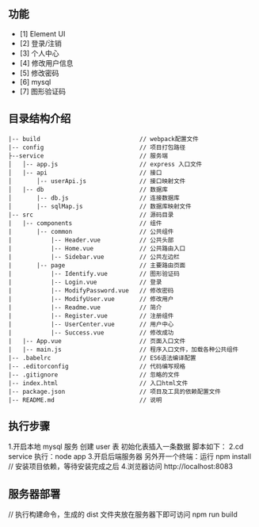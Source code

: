 ## 功能

-   [1] Element UI
-   [2] 登录/注销
-   [3] 个人中心
-   [4] 修改用户信息
-   [5] 修改密码
-   [6] mysql
-   [7] 图形验证码

## 目录结构介绍

    |-- build                            // webpack配置文件
    |-- config                           // 项目打包路径
    ├--service                           // 服务端
    │   │-- app.js                       // express 入口文件
    │   |-- api                          // 接口
    │       │-- userApi.js               // 接口映射文件
    │   |-- db                           // 数据库
    │       |-- db.js                    // 连接数据库
    │       |-- sqlMap.js                // 数据库映射文件
    |-- src                              // 源码目录
    |   |-- components                   // 组件
    |       |-- common                   // 公共组件
    |           |-- Header.vue           // 公共头部
    |           |-- Home.vue           	 // 公共路由入口
    |           |-- Sidebar.vue          // 公共左边栏
    |		|-- page                   	 // 主要路由页面
    |           |-- Identify.vue         // 图形验证码
    |           |-- Login.vue            // 登录
    |           |-- ModifyPassword.vue   // 修改密码
    |           |-- ModifyUser.vue       // 修改用户
    |           |-- Readme.vue           // 简介
    |           |-- Register.vue         // 注册组件
    |           |-- UserCenter.vue       // 用户中心
    |           |-- Success.vue          // 修改成功
    |   |-- App.vue                      // 页面入口文件
    |   |-- main.js                      // 程序入口文件，加载各种公共组件
    |-- .babelrc                         // ES6语法编译配置
    |-- .editorconfig                    // 代码编写规格
    |-- .gitignore                       // 忽略的文件
    |-- index.html                       // 入口html文件
    |-- package.json                     // 项目及工具的依赖配置文件
    |-- README.md                        // 说明

## 执行步骤

1.开启本地 mysql 服务
创建 user 表 初始化表插入一条数据 脚本如下：
2.cd service
执行：node app 
3.开启后端服务器 另外开一个终端：运行
npm install // 安装项目依赖，等待安装完成之后 
4.浏览器访问 http://localhost:8083

## 服务器部署

// 执行构建命令，生成的 dist 文件夹放在服务器下即可访问
npm run build
